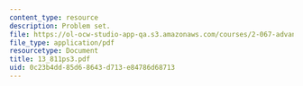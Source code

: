 ```yaml
---
content_type: resource
description: Problem set.
file: https://ol-ocw-studio-app-qa.s3.amazonaws.com/courses/2-067-advanced-structural-dynamics-and-acoustics-13-811-spring-2004/0c23b4dd85d68643d713e84786d68713_13_811ps3.pdf
file_type: application/pdf
resourcetype: Document
title: 13_811ps3.pdf
uid: 0c23b4dd-85d6-8643-d713-e84786d68713
---
```

